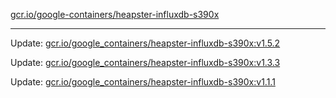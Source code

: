 [gcr.io/google-containers/heapster-influxdb-s390x](https://hub.docker.com/r/cruse/heapster-influxdb-s390x/tags/) 

----
Update: [gcr.io/google_containers/heapster-influxdb-s390x:v1.5.2](https://hub.docker.com/r/cruse/heapster-influxdb-s390x/tags/)

Update: [gcr.io/google_containers/heapster-influxdb-s390x:v1.3.3](https://hub.docker.com/r/cruse/heapster-influxdb-s390x/tags/)

Update: [gcr.io/google_containers/heapster-influxdb-s390x:v1.1.1](https://hub.docker.com/r/cruse/heapster-influxdb-s390x/tags/)


